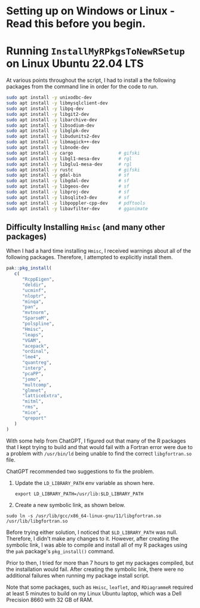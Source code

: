 # Setting up on Windows or Linux - Read this before you begin.

# Running `InstallMyRPkgsToNewRSetup` on Linux Ubuntu 22.04 LTS

At various points throughout the script, I had to install a
the following packages from the command line in order
for the code to run.

```bash
sudo apt install -y unixodbc-dev
sudo apt install -y libmysqlclient-dev
sudo apt install -y libpq-dev
sudo apt install -y libgit2-dev 
sudo apt install -y libarchive-dev 
sudo apt install -y libsodium-dev
sudo apt install -y libglpk-dev
sudo apt install -y libudunits2-dev
sudo apt install -y libmagick++-dev
sudo apt install -y libnode-dev
sudo apt install -y cargo                 # gifski
sudo apt install -y libgl1-mesa-dev       # rgl   
sudo apt install -y libglu1-mesa-dev      # rgl   
sudo apt install -y rustc                 # gifski
sudo apt install -y gdal-bin              # sf
sudo apt install -y libgdal-dev           # sf
sudo apt install -y libgeos-dev           # sf
sudo apt install -y libproj-dev           # sf
sudo apt install -y libsqlite3-dev        # sf
sudo apt install -y libpoppler-cpp-dev    # pdftools
sudo apt install -y libavfilter-dev       # gganimate
```


## Difficulty Installing `Hmisc` &lpar;and many other packages&rpar;
When I had a hard time installing `Hmisc`, I received
warnings about all of the following packages. Therefore,
I attempted to explicitly install them.

```R
pak::pkg_install(
   c(
      "RcppEigen",
      "deldir",
      "ucminf",
      "nloptr",
      "minqa",
      "pan",
      "mvtnorm",
      "SparseM",
      "polspline",
      "Hmisc",
      "leaps",
      "VGAM",
      "acepack",
      "ordinal",
      "lme4",
      "quantreg",
      "interp",
      "pcaPP",
      "jomo",
      "multcomp",
      "glmnet",
      "latticeExtra",
      "mitml",
      "rms",
      "mice",
      "qreport"
   )
)
```

With some help from ChatGPT, I figured out that many of the R packages
that I kept trying to build and that would fail with a Fortran
error were due to a problem with `/usr/bin/ld` being unable to find
the correct `libgfortran.so` file.

ChatGPT recommended two suggestions to fix the problem.

1. Update the `LD_LIBRARY_PATH` env variable as shown here.

   `export LD_LIBRARY_PATH=/usr/lib:$LD_LIBRARY_PATH`

2. Create a new symbolic link, as shown below.

```
sudo ln -s /usr/lib/gcc/x86_64-linux-gnu/11/libgfortran.so /usr/lib/libgfortran.so
```

Before trying either solution, I noticed that `$LD_LIBRARY_PATH` was null.
Therefore, I didn't make any changes to it. However, after creating the
symbolic link, I was able to compile and install all of my R packages
using the `pak` package's `pkg_install()` command.

Prior to then, I tried for more than 7 hours to get my packages compiled,
but the installation would fail. After creating the symbolic link, there
were no additional failures when running my package install script.

Note that some packages, such as `Hmisc`, `leaflet`, and `RDiagrammeR`
required at least 5 minutes to build on my Linux Ubuntu laptop, which was
a Dell Precision 8660 with 32 GB of RAM.
